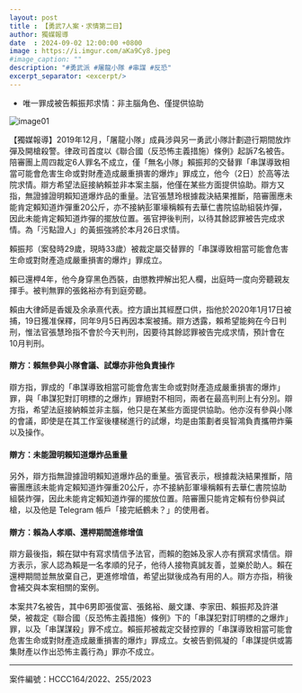 ```yaml
---
layout: post
title : 【勇武7人案・求情第二日】
author: 獨媒報導
date  : 2024-09-02 12:00:00 +0800
image : https://i.imgur.com/aKa9Cy8.jpeg
#image_caption: ""
description: "#勇武派 #屠龍小隊 #串謀 #反恐"
excerpt_separator: <excerpt/>
---
```


- 唯一罪成被告賴振邦求情：非主腦角色、僅提供協助

<excerpt/>

![image01](https://i.imgur.com/IfSdgGM.png)

【獨媒報導】2019年12月，「屠龍小隊」成員涉與另一勇武小隊計劃遊行期間放炸彈及開槍殺警。律政司首度以《聯合國（反恐怖主義措施）條例》起訴7名被告。陪審團上周四裁定6人罪名不成立，僅「無名小隊」賴振邦的交替罪「串謀導致相當可能會危害生命或對財產造成嚴重損害的爆炸」罪成立，他今（2日）於高等法院求情。辯方希望法庭接納賴並非本案主腦，他僅在某些方面提供協助。辯方又指，無證據證明賴知道爆炸品的重量。法官張慧玲根據裁決結果推斷，陪審團應未能肯定賴知道炸彈重20公斤，亦不接納彭軍壕稱賴有去華仁書院協助組裝炸彈，因此未能肯定賴知道炸彈的擺放位置。張官押後判刑，以待其餘認罪被告完成求情。為「污點證人」的黃振強將於本月26日求情。

賴振邦（案發時29歲，現時33歲）被裁定屬交替罪的「串謀導致相當可能會危害生命或對財產造成嚴重損害的爆炸」罪成立。

賴已還柙4年，他今身穿黑色西裝，由懲教押解出犯人欄，出庭時一度向旁聽親友揮手。被判無罪的張銘裕亦有到庭旁聽。

賴由大律師是香媛及余承熹代表。控方讀出其經歷口供，指他於2020年1月17日被捕，19日獲准保釋，同年9月5日再因本案被捕。辯方透露，賴希望能夠在今日判刑，惟法官張慧玲指不會於今天判刑，因要待其餘認罪被告完成求情，預計會在10月判刑。

#### 辯方：賴無參與小隊會議、試爆亦非他負責操作

辯方指，罪成的「串謀導致相當可能會危害生命或對財產造成嚴重損害的爆炸」罪，與「串謀犯對訂明標的之爆炸」罪絕對不相同，兩者在最高判刑上有分別。辯方指，希望法庭接納賴並非主腦，他只是在某些方面提供協助。他亦沒有參與小隊的會議，即使是在其工作室後樓梯進行的試爆，均是由策劃者吳智鴻負責攜帶炸藥以及操作。

#### 辯方：未能證明賴知道爆炸品重量

另外，辯方指無證據證明賴知道爆炸品的重量。張官表示，根據裁決結果推斷，陪審團應該未能肯定賴知道炸彈重20公斤，亦不接納彭軍壕稱賴有去華仁書院協助組裝炸彈，因此未能肯定賴知道炸彈的擺放位置。陪審團只能肯定賴有份參與試槍，以及他是 Telegram 帳戶「接完紙鶴未？」的使用者。

#### 辯方：賴為人孝順、還柙期間進修增值

辯方最後指，賴在獄中有寫求情信予法官，而賴的胞姊及家人亦有撰寫求情信。辯方表示，家人認為賴是一名孝順的兒子，他待人接物真誠友善，並樂於助人。賴在還柙期間並無放棄自己，更進修增值，希望出獄後成為有用的人。辯方亦指，稍後會補交與本案相關的案例。

本案共7名被告，其中6男即張俊富、張銘裕、嚴文謙、李家田、賴振邦及許湛榮，被裁定《聯合國（反恐怖主義措施）條例》下的「串謀犯對訂明標的之爆炸」罪，以及「串謀謀殺」罪不成立。賴振邦被裁定交替控罪的「串謀導致相當可能會危害生命或對財產造成嚴重損害的爆炸」罪成立。女被告劉佩凝的「串謀提供或籌集財產以作出恐怖主義行為」罪亦不成立。

---

案件編號：HCCC164/2022、255/2023
